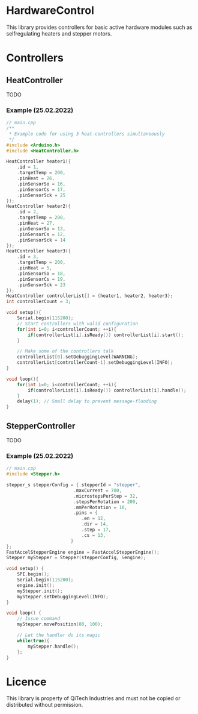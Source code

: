 # HardwareControl
This library provides controllers for basic active hardware modules such as selfregulating heaters and stepper motors.

# Controllers
## HeatController
TODO
### Example (25.02.2022)
```cpp
// main.cpp
/**
 * Example code for using 3 heat-controllers simultaneously
 */
#include <Arduino.h>
#include <HeatController.h>

HeatController heater1({
    .id = 1,
    .targetTemp = 200,
    .pinHeat = 26,
    .pinSensorSo = 16,
    .pinSensorCs = 17,
    .pinSensorSck = 25
});
HeatController heater2({
    .id = 2,
    .targetTemp = 200,
    .pinHeat = 27,
    .pinSensorSo = 13,
    .pinSensorCs = 12,
    .pinSensorSck = 14
});
HeatController heater3({
    .id = 3,
    .targetTemp = 200,
    .pinHeat = 5,
    .pinSensorSo = 18,
    .pinSensorCs = 19,
    .pinSensorSck = 23
});
HeatController controllerList[] = {heater1, heater2, heater3};
int controllerCount = 3;

void setup(){
    Serial.begin(115200);
    // Start controllers with valid configuration
    for(int i=0; i<controllerCount; ++i){
        if(controllerList[i].isReady()) controllerList[i].start();
    }

    // Make some of the controllers talk
    controllerList[0].setDebuggingLevel(WARNING);
    controllerList[controllerCount-1].setDebuggingLevel(INFO);
}

void loop(){
    for(int i=0; i<controllerCount; ++i){
        if(controllerList[i].isReady()) controllerList[i].handle();
    }
    delay(1); // Small delay to prevent message-flooding
}
```
## StepperController
TODO
### Example (25.02.2022)
```cpp
// main.cpp
#include <Stepper.h>

stepper_s stepperConfig = {.stepperId = "stepper",
                         .maxCurrent = 700,
                         .microstepsPerStep = 32,
                         .stepsPerRotation = 200,
                         .mmPerRotation = 10,
                         .pins = {
                            .en = 12,
                            .dir = 14,
                            .step = 17,
                            .cs = 13,
                        }
};
FastAccelStepperEngine engine = FastAccelStepperEngine();
Stepper myStepper = Stepper(stepperConfig, &engine);

void setup() {
    SPI.begin();
    Serial.begin(115200);
    engine.init();
    myStepper.init();
    myStepper.setDebuggingLevel(INFO);
}

void loop() {
    // Issue command
    myStepper.movePosition(80, 100);

    // Let the handler do its magic
    while(true){
        myStepper.handle();
    };
}
```

# Licence
This library is property of QiTech Industries and must not be copied or distributed without permission.